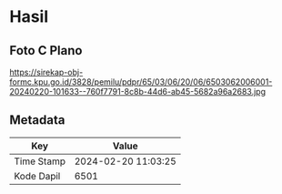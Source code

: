 # Hasil

## Foto C Plano

https://sirekap-obj-formc.kpu.go.id/3828/pemilu/pdpr/65/03/06/20/06/6503062006001-20240220-101633--760f7791-8c8b-44d6-ab45-5682a96a2683.jpg


## Metadata

| Key        | Value               |
| ---------- | ------------------- |
| Time Stamp | 2024-02-20 11:03:25 |
| Kode Dapil | 6501                |



